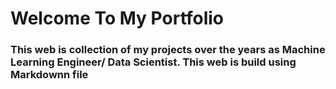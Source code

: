 # Welcome To My Portfolio

### This web is collection of my projects over the years as Machine Learning Engineer/ Data Scientist. This web is build using Markdownn file

